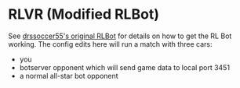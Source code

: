 # RLVR (Modified RLBot)

See [drssoccer55's original RLBot](https://github.com/drssoccer55/RLBot) for details on how to get the RL Bot working.
The config edits here will run a match with three cars:
- you
- botserver opponent which will send game data to local port 3451 
- a normal all-star bot opponent 
